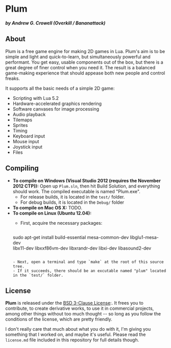 Plum
====

***by Andrew G. Crowell (Overkill / Bananattack)***

About
-----

Plum is a free game engine for making 2D games in Lua.
Plum's aim is to be simple and light and quick-to-learn, but simultaneously powerful and performant.
You get easy, usable components out of the box, but there is a great degree of finer control when you need it.
The result is a balanced game-making experience that should appease both new people and control freaks.

It supports all the basic needs of a simple 2D game:

* Scripting with Lua 5.2
* Hardware-accelerated graphics rendering
* Software canvases for image processing
* Audio playback
* Tilemaps
* Sprites
* Timing
* Keyboard input
* Mouse input
* Joystick input
* Files

Compiling
---------

- **To compile on Windows (Visual Studio 2012 (requires the November 2012 CTP)):**
  Open up `Plum.sln`, then hit Build Solution, and everything should work.
  The compiled executable is named "Plum.exe".
  - For release builds, it is located in the `test/` folder.
  - For debug builds, it is located in the `Debug/` folder
- **To compile on Mac OS X:** TODO.
- **To compile on Linux (Ubuntu 12.04):**
  - First, acquire the necessary packages:

    ```
  sudo apt-get install build-essential mesa-common-dev libglu1-mesa-dev \
        libx11-dev libxxf86vm-dev libxrandr-dev libxi-dev libasound2-dev
    ```
  
  - Next, open a terminal and type `make` at the root of this source tree.
  - If it succeeds, there should be an excutable named "plum" located in the `test/` folder.

License
-------

**Plum** is released under the [BSD 3-Clause License](http://opensource.org/licenses/BSD-3-Clause):.
It frees you to contribute, to create derivative works, to use it in commercial projects, among other things
without too much thought -- so long as you follow the conditions of the license, which are pretty friendly.

I don't really care that much about what you do with it, I'm giving you something that I worked on, and maybe it's useful.
Please read the `license.md` file included in this repository for full details though.
